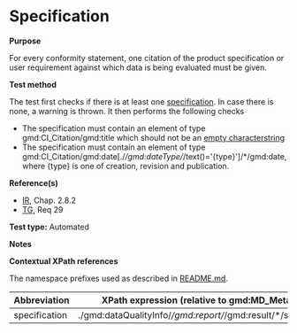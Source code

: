 
# Specification

**Purpose**	

For every conformity statement, one citation of the product specification or user requirement against which data is being evaluated must be given.

**Test method**	

The test first checks if there is at least one [specification](#specification). In case there is none, a warning is thrown. 
It then performs the following checks 
*	The specification must contain an element of type gmd:CI_Citation/gmd:title which should not be an [empty characterstring](./README.md#emptychar) 
*	The specification must contain an element of type gmd:CI_Citation/gmd:date[./*/gmd:dateType/*/text()='{type}']/*/gmd:date, where {type} is one of creation, revision and publication.

**Reference(s)**	 

* [IR](./README.md#IR), Chap. 2.8.2
* [TG](./README.md#TG), Req 29

**Test type:** Automated

**Notes**

**Contextual XPath references**

The namespace prefixes used as described in [README.md](./README.md#namespaces).

Abbreviation                                   |  XPath expression (relative to gmd:MD_Metadata)
-----------------------------------------------| -------------------------------------------------------------------------
<a name="specification"></a> specification    | ./gmd:dataQualityInfo/*/gmd:report/*/gmd:result/*/specification

